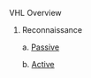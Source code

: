 VHL Overview



1. Reconnaissance

   a. [Passive](/passive_recon.md)

   b. [Active](/active_recon.md)

    